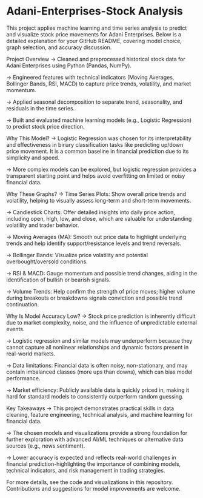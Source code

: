 # Adani-Enterprises-Stock Analysis
This project applies machine learning and time series analysis to predict and visualize stock price movements for Adani Enterprises. Below is a detailed explanation for your GitHub README, covering model choice, graph selection, and accuracy discussion.

Project Overview
-> Cleaned and preprocessed historical stock data for Adani Enterprises using Python (Pandas, NumPy).

-> Engineered features with technical indicators (Moving Averages, Bollinger Bands, RSI, MACD) to capture price trends, volatility, and market momentum.

-> Applied seasonal decomposition to separate trend, seasonality, and residuals in the time series.

-> Built and evaluated machine learning models (e.g., Logistic Regression) to predict stock price direction.

Why This Model?
-> Logistic Regression was chosen for its interpretability and effectiveness in binary classification tasks like predicting up/down price movement. It is a common baseline in financial prediction due to its simplicity and speed.

-> More complex models can be explored, but logistic regression provides a transparent starting point and helps avoid overfitting on limited or noisy financial data.

Why These Graphs?
-> Time Series Plots: Show overall price trends and volatility, helping to visually assess long-term and short-term movements.

-> Candlestick Charts: Offer detailed insights into daily price action, including open, high, low, and close, which are valuable for understanding volatility and trader behavior.

-> Moving Averages (MA): Smooth out price data to highlight underlying trends and help identify support/resistance levels and trend reversals.

-> Bollinger Bands: Visualize price volatility and potential overbought/oversold conditions.

-> RSI & MACD: Gauge momentum and possible trend changes, aiding in the identification of bullish or bearish signals.

-> Volume Trends: Help confirm the strength of price moves; higher volume during breakouts or breakdowns signals conviction and possible trend continuation.

Why Is Model Accuracy Low?
-> Stock price prediction is inherently difficult due to market complexity, noise, and the influence of unpredictable external events.

-> Logistic regression and similar models may underperform because they cannot capture all nonlinear relationships and dynamic factors present in real-world markets.

-> Data limitations: Financial data is often noisy, non-stationary, and may contain imbalanced classes (more ups than downs), which can bias model performance.

-> Market efficiency: Publicly available data is quickly priced in, making it hard for standard models to consistently outperform random guessing.

Key Takeaways
-> This project demonstrates practical skills in data cleaning, feature engineering, technical analysis, and machine learning for financial data.

-> The chosen models and visualizations provide a strong foundation for further exploration with advanced AI/ML techniques or alternative data sources (e.g., news sentiment).

-> Lower accuracy is expected and reflects real-world challenges in financial prediction-highlighting the importance of combining models, technical indicators, and risk management in trading strategies.

For more details, see the code and visualizations in this repository. Contributions and suggestions for model improvements are welcome.
